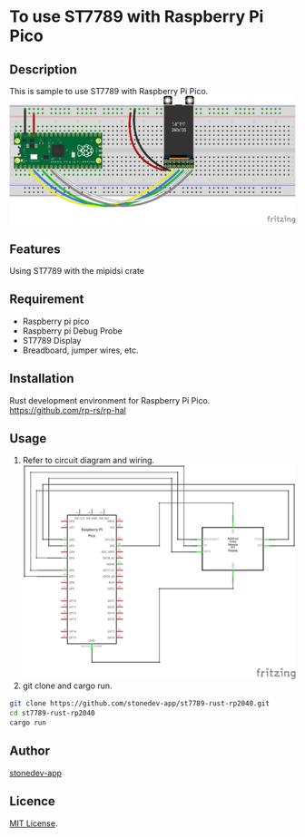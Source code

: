 # To use ST7789 with Raspberry Pi Pico

## Description

This is sample to use ST7789 with Raspberry Pi Pico.  
![Breadboard](https://github.com/stonedev-app/st7789-rust-rp2040/blob/main/fritzing/st7789_rp2040_breadboard.png)

## Features

Using ST7789 with the mipidsi crate

## Requirement

- Raspberry pi pico
- Raspberry pi Debug Probe
- ST7789 Display
- Breadboard, jumper wires, etc.

## Installation

Rust development environment for Raspberry Pi Pico.  
https://github.com/rp-rs/rp-hal

## Usage

1. Refer to circuit diagram and wiring.  
   ![CircuitDiagram](https://github.com/stonedev-app/st7789-rust-rp2040/blob/main/fritzing/st7789_rp2040_circuit_diagram.png)
2. git clone and cargo run.

```bash
git clone https://github.com/stonedev-app/st7789-rust-rp2040.git
cd st7789-rust-rp2040
cargo run
```

## Author

[stonedev-app](https://github.com/stonedev-app)

## Licence

[MIT License](https://en.wikipedia.org/wiki/MIT_License).
